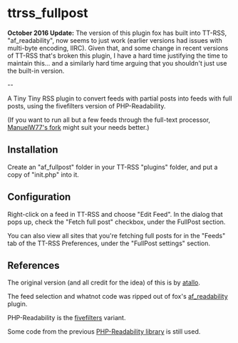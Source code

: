 ttrss_fullpost
==============
**October 2016 Update:** The version of this plugin fox has built into TT-RSS, "af_readability", now seems to just work (earlier versions had issues with multi-byte encoding, IIRC). Given that, and some change in recent versions of TT-RSS that's broken this plugin, I have a hard time justifying the time to maintain this... and a similarly hard time arguing that you shouldn't just use the built-in version.

--

A Tiny Tiny RSS plugin to convert feeds with partial posts into feeds with full posts, using the fivefilters version of PHP-Readability.

(If you want to run all but a few feeds through the full-text processor, [ManuelW77's fork](https://github.com/ManuelW77/ttrss_fullpost) might suit your needs better.)


Installation
------------------------

Create an "af_fullpost" folder in your TT-RSS "plugins" folder, and put a copy of "init.php" into it.


Configuration
------------------------

Right-click on a feed in TT-RSS and choose "Edit Feed". In the dialog that pops up, check the "Fetch full post" checkbox, under the FullPost section.

You can also view all sites that you're fetching full posts for in the "Feeds" tab of the TT-RSS Preferences, under the "FullPost settings" section.


References
------------------------

The original version (and all credit for the idea) of this is by [atallo](https://github.com/atallo/ttrss_fullpost). 

The feed selection and whatnot code was ripped out of fox's [af\_readability](https://tt-rss.org/gitlab/fox/tt-rss/tree/master/plugins/af_readability) plugin.

PHP-Readability is the [fivefilters](http://code.fivefilters.org/php-readability/overview) variant.

Some code from the previous [PHP-Readability library](https://github.com/feelinglucky/php-readability) is still used.
